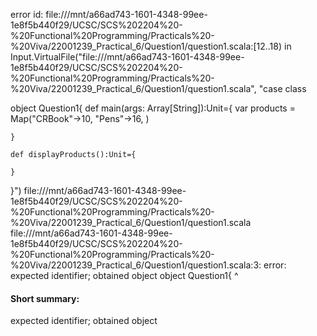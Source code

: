 error id: file:///mnt/a66ad743-1601-4348-99ee-1e8f5b440f29/UCSC/SCS%202204%20-%20Functional%20Programming/Practicals%20-%20Viva/22001239_Practical_6/Question1/question1.scala:[12..18) in Input.VirtualFile("file:///mnt/a66ad743-1601-4348-99ee-1e8f5b440f29/UCSC/SCS%202204%20-%20Functional%20Programming/Practicals%20-%20Viva/22001239_Practical_6/Question1/question1.scala", "case class

object Question1{
    def main(args: Array[String]):Unit={
        var products = Map("CRBook"->10, "Pens"->16, )

    }

    def displayProducts():Unit={

    }
}")
file:///mnt/a66ad743-1601-4348-99ee-1e8f5b440f29/UCSC/SCS%202204%20-%20Functional%20Programming/Practicals%20-%20Viva/22001239_Practical_6/Question1/question1.scala
file:///mnt/a66ad743-1601-4348-99ee-1e8f5b440f29/UCSC/SCS%202204%20-%20Functional%20Programming/Practicals%20-%20Viva/22001239_Practical_6/Question1/question1.scala:3: error: expected identifier; obtained object
object Question1{
^
#### Short summary: 

expected identifier; obtained object